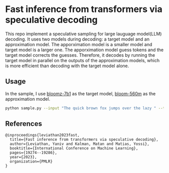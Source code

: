 # Fast inference from transformers via speculative decoding

This repo implement a speculative sampling for large lauguage model(LLM) decoding.
It uses two models during decoding: a target model and an approximation model.
The apporximation model is a smaller model and target model is a larger one.
The apporximation model guess tokens and the target model corrects the guesses.
Therefore, it decodes by running the target model in parallel on the outputs of the approximation models, which is more efficient than decoding with the target model alone.

## Usage
In the sample, I use [bloomz-7b1](https://huggingface.co/bigscience/bloomz-7b1/tree/main) as the target model, [bloom-560m](https://huggingface.co/bigscience/bloom-560m/tree/main) as the approximation model.

```bash
python sample.py --input "The quick brown fox jumps over the lazy " --target_model bigscience/bloomz-7b1 --approximation_model bigscience/bloom-560m
```


## References
```
@inproceedings{leviathan2023fast,
  title={Fast inference from transformers via speculative decoding},
  author={Leviathan, Yaniv and Kalman, Matan and Matias, Yossi},
  booktitle={International Conference on Machine Learning},
  pages={19274--19286},
  year={2023},
  organization={PMLR}
}
```